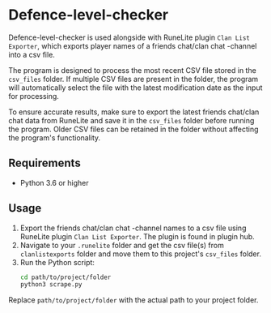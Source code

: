 # Defence-level-checker

Defence-level-checker is used alongside with RuneLite plugin `Clan List Exporter`, which exports player names of a friends chat/clan chat -channel into a csv file.

The program is designed to process the most recent CSV file stored in the `csv_files` folder. If multiple CSV files are present in the folder, the program will automatically select the file with the latest modification date as the input for processing.

To ensure accurate results, make sure to export the latest friends chat/clan chat data from RuneLite and save it in the `csv_files` folder before running the program. Older CSV files can be retained in the folder without affecting the program's functionality.

## Requirements
- Python 3.6 or higher

## Usage

1. Export the friends chat/clan chat -channel names to a csv file using RuneLite plugin `Clan List Exporter`. The plugin is found in plugin hub.
2. Navigate to your `.runelite` folder and get the csv file(s) from `clanlistexports` folder and move them to this project's `csv_files` folder.
3. Run the Python script:
    ```bash
    cd path/to/project/folder
    python3 scrape.py
    ```

Replace `path/to/project/folder` with the actual path to your project folder.

